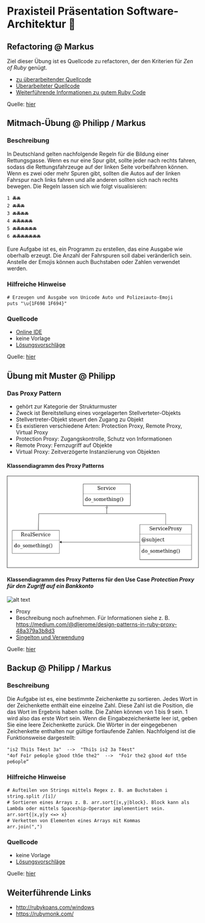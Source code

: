 # Praxisteil Präsentation Software-Architektur :gem:
## Refactoring @ Markus 
Ziel dieser Übung ist es Quellcode zu refactoren, der den Kriterien für *Zen of Ruby* genügt.
- [zu überarbeitender Quellcode](./refactoring_sample/main_refactored.rb)
- [Überarbeiteter Quellcode](./refactoring_sample/main_refactored.rb)
- [Weiterführende Informationen zu gutem Ruby Code](http://www.zenruby.info/)

Quelle: [hier](http://www.codeacademy.com)

## Mitmach-Übung @ Philipp / Markus
### Beschreibung
In Deutschland gelten nachfolgende Regeln für die Bildung einer Rettungsgasse. Wenn es nur eine Spur gibt, sollte jeder nach rechts fahren, sodass die Rettungsfahrzeuge auf der linken Seite vorbeifahren können.
Wenn es zwei oder mehr Spuren gibt, sollten die Autos auf der linken Fahrspur nach links fahren und alle anderen sollten sich nach rechts bewegen. Die Regeln lassen sich wie folgt visualisieren:
```
1 🚔🚘
2 🚘🚔🚘
3 🚘🚔🚘🚘
4 🚘🚔🚘🚘🚘
5 🚘🚔🚘🚘🚘🚘
6 🚘🚔🚘🚘🚘🚘🚘
```
Eure Aufgabe ist es, ein Programm zu erstellen, das eine Ausgabe wie oberhalb erzeugt. Die Anzahl der Fahrspuren soll dabei
veränderlich sein. Anstelle der Emojis können auch Buchstaben oder Zahlen verwendet werden.

### Hilfreiche Hinweise
```
# Erzeugen und Ausgabe von Unicode Auto und Polizeiauto-Emoji
puts "\u{1F698 1F694}"
```
### Quellcode
- [Online IDE](https://www.tutorialspoint.com/execute_ruby_online.php)
- keine Vorlage
- [Lösungsvorschläge](./interactive_sample/proposals.rb)

Quelle: [hier](https://codegolf.stackexchange.com/questions/161281/make-an-emergency-corridor/161326
)

## Übung mit Muster @ Philipp

### Das Proxy Pattern

- gehört zur Kategorie der Strukturmuster
- Zweck ist Bereitstellung eines vorgelagerten Stellverteter-Objekts
- Stellvertreter-Objekt steuert den Zugang zu Objekt
- Es existieren verschiedene Arten: Protection Proxy, Remote Proxy, Virtual Proxy
- Protection Proxy: Zugangskontrolle, Schutz von Informationen
- Remote Proxy: Fernzugriff auf Objekte
- Virtual Proxy: Zeitverzögerte Instanziierung von Objekten


#### Klassendiagramm des Proxy Patterns

![alt text](img/ServiceProxy.png)


#### Klassendiagramm des Proxy Patterns für den Use Case _Protection Proxy für den Zugriff auf ein Bankkonto_

![alt text](img/AccountProxy.png)

- Proxy
- Beschreibung noch aufnehmen. Für Informationen siehe z. B. https://medium.com/@dljerome/design-patterns-in-ruby-proxy-48a379a3b8d3
- [Singelton und Verwendung](http://www.zenruby.info/) 

Quelle: [hier](https://bogdanvlviv.com/posts/ruby/patterns/design-patterns-in-ruby.html#proxy)
## Backup @ Philipp / Markus
### Beschreibung
Die Aufgabe ist es, eine bestimmte Zeichenkette zu sortieren. Jedes Wort in der Zeichenkette enthält eine einzelne Zahl. Diese Zahl ist die Position, die das Wort im Ergebnis haben sollte. 
Die Zahlen können von 1 bis 9 sein. 1 wird also das erste Wort sein. Wenn die Eingabezeichenkette leer ist, geben Sie eine leere Zeichenkette zurück. Die Wörter in der eingegebenen Zeichenkette enthalten nur gültige fortlaufende Zahlen. Nachfolgend ist die Funktionsweise dargestellt:

```
"is2 Thi1s T4est 3a"  -->  "Thi1s is2 3a T4est"
"4of Fo1r pe6ople g3ood th5e the2"  -->  "Fo1r the2 g3ood 4of th5e pe6ople“
```

### Hilfreiche Hinweise
```
# Aufteilen von Strings mittels Regex z. B. am Buchstaben i
string.split /[i]/
# Sortieren eines Arrays z. B. arr.sort{|x,y|block}. Block kann als Lambda oder mittels Spaceship-Operator implementiert sein.
arr.sort{|x,y|y <=> x}
# Verketten von Elementen eines Arrays mit Kommas
arr.join(",")
```
### Quellcode
- keine Vorlage
- [Lösungsvorschläge](./backup_sample/backup_sample.rb)

Quelle: [hier](https://www.codewars.com/kata/your-order-please/ruby)

## Weiterführende Links
- http://rubykoans.com/windows
- https://rubymonk.com/
